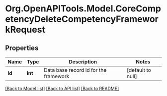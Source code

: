 # Org.OpenAPITools.Model.CoreCompetencyDeleteCompetencyFrameworkRequest

## Properties

Name | Type | Description | Notes
------------ | ------------- | ------------- | -------------
**Id** | **int** | Data base record id for the framework | [default to null]

[[Back to Model list]](../README.md#documentation-for-models) [[Back to API list]](../README.md#documentation-for-api-endpoints) [[Back to README]](../README.md)

